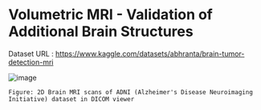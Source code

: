 # Volumetric MRI - Validation of Additional Brain Structures

Dataset URL : https://www.kaggle.com/datasets/abhranta/brain-tumor-detection-mri

![image](https://github.com/Phirat-Passi/Volumetric-MRI-Validation-of-Additional-Brain-Structures/assets/67471222/ae90f568-2b2d-4862-81a7-747067e0fb53)
    
    Figure: 2D Brain MRI scans of ADNI (Alzheimer's Disease Neuroimaging Initiative) dataset in DICOM viewer
